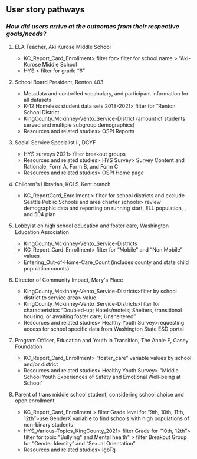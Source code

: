 ## User story pathways
### *How did users arrive at the outcomes from their respective goals/needs?* 

1. ELA Teacher, Aki Kurose Middle School 
    * KC_Report_Card_Enrollment> filter for> filter for school name > “Aki-Kurose Middle School
    * HYS  > filter for grade “6” 

2. School Board President, Renton 403
    * Metadata and controlled vocabulary, and participant information for all datasets
    * K-12 Homeless student data sets 2018-2021> filter for “Renton School District
    * KingCounty_Mckinney-Vento_Service-District (amount of students served and multiple subgroup demographics)
    * Resources and related studies> OSPI Reports

3. Social Service Specialist II, DCYF
   * HYS surveys 2021> filter breakout groups
   * Resources and related studies> HYS Survey> Survey Content and Rationale, Form A, Form B, and Form C
   * Resources and related studies> OSPI Home page

4. Children's Librarian, KCLS-Kent branch
    * KC_ReportCard_Enrollment > filter for school districts and exclude Seattle Public Schools and area charter schools> review demographic data and reporting on running start, ELL population, , and 504 plan

5. Lobbyist on high school education and foster care, Washington Education Association
    * KingCounty_Mckinney-Vento_Service-Districts
    * KC_Report_Card_Enrollment> filter for “Mobile” and “Non Mobile” values
    * Entering_Out-of-Home-Care_Count (includes county and state child population counts)

6. Director of Community Impact, Mary's Place
    * KingCounty_Mckinney-Vento_Service-Districts>filter by school district to service area> value
    * KingCounty_Mckinney-Vento_Service-Districts>filter for characteristics “Doubled-up; Hotels/motels; Shelters, transitional housing, or awaiting foster care; Unsheltered”
    * Resources and related studies> Healthy Youth Survey>requesting access for school specific data from Washington State ESD portal

7. Program Officer, Education and Youth in Transition, The Annie E, Casey Foundation
   * KC_Report_Card_Enrollment> “foster_care” variable values by school and/or district
   * Resources and related studies> Healthy Youth Survey> "Middle School Youth Experiences of Safety and Emotional Well-being at School"

8. Parent of trans middle school student, considering school choice and open enrollment
   * KC_Report_Card_Enrollment > filter Grade level for “9th, 10th, 11th, 12th”>use GenderX variable to find schools with high populations of non-binary students
   * HYS_Various-Topics_KingCounty_2021> filter Grade for “10th, 12th”> filter for topic "Bullying" and Mental health" > filter Breakout Group for “Gender Identity” and “Sexual Orientation” 
   * Resources and related studies> lgbTq








